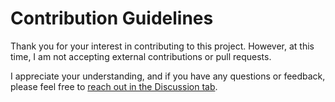 # Contribution Guidelines

Thank you for your interest in contributing to this project. However, at this time, I am not accepting external contributions or pull requests.

I appreciate your understanding, and if you have any questions or feedback, please feel free to [reach out in the Discussion tab](https://github.com/jehammer/BOKBot/discussions).
